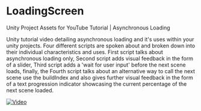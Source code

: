 # LoadingScreen
Unity Project Assets for YouTube Tutorial | Asynchronous Loading

Unity tutorial video detailing asynchronous loading and it's uses within your unity projects. Four different scripts are spoken about and broken down into their individual characteristics and uses. First script talks about asynchronous loading only, Second script adds visual feedback in the form of a slider, Third script adds a 'wait for user input' before the next scene loads, finally, the Fourth script talks about an alternative way to call the next scene use the buildIndex and also gives further visual feedback in the form of a text progression indicator showcasing the current percentage of the next scene loaded.

[![Video](https://img.youtube.com/vi/Hk2QtGf0Ad/maxresdefault.jpg)](https://www.youtube.com/watch?v=Hk2QtGf0Adk)
